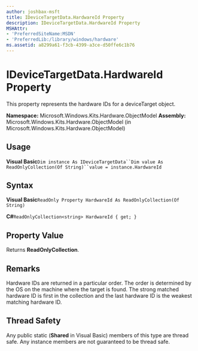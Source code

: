 ```yaml
---
author: joshbax-msft
title: IDeviceTargetData.HardwareId Property
description: IDeviceTargetData.HardwareId Property
MSHAttr:
- 'PreferredSiteName:MSDN'
- 'PreferredLib:/library/windows/hardware'
ms.assetid: a8299a61-f3cb-4399-a3ce-d50ffe6c1b76
---
```


# IDeviceTargetData.HardwareId Property


This property represents the hardware IDs for a deviceTarget object.

**Namespace:** Microsoft.Windows.Kits.Hardware.ObjectModel **Assembly:** Microsoft.Windows.Kits.Hardware.ObjectModel (in Microsoft.Windows.Kits.Hardware.ObjectModel)

## Usage


**Visual Basic**`Dim instance As IDeviceTargetData``Dim value As ReadOnlyCollection(Of String)``value = instance.HardwareId`

## Syntax


**Visual Basic**`ReadOnly Property HardwareId As ReadOnlyCollection(Of String)`

**C#**`ReadOnlyCollection<string> HardwareId { get; }`

## Property Value


Returns **ReadOnlyCollection**.

## Remarks


Hardware IDs are returned in a particular order. The order is determined by the OS on the machine where the target is found. The strong matched hardware ID is first in the collection and the last hardware ID is the weakest matching hardware ID.

## Thread Safety


Any public static (**Shared** in Visual Basic) members of this type are thread safe. Any instance members are not guaranteed to be thread safe.

 

 






